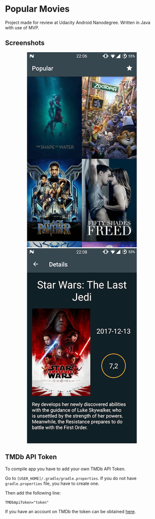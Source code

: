 # Popular Movies
Project made for review at Udacity Android Nanodegree. Written in Java with use of MVP.

## Screenshots
<p align="center">
  <img src="https://github.com/wojciechkryg/Popular-Movies/blob/master/screenshots/stage_1_01.png?raw=true" alt="stage_1_01" style="width: 360px;"/>
  <img src="https://github.com/wojciechkryg/Popular-Movies/blob/master/screenshots/stage_1_02.png?raw=true" alt="stage_1_02" style="width: 360px;"/>
</p>

## TMDb API Token
To compile app you have to add your own TMDb API Token.

Go to `[USER_HOME]/.gradle/gradle.properties`.
If you do not have `gradle.properties` file, you have to create one.

Then add the following line:
```
TMDbApiToken="token"
```

If you have an account on TMDb the token can be obtained [here](https://www.themoviedb.org/settings/api).
